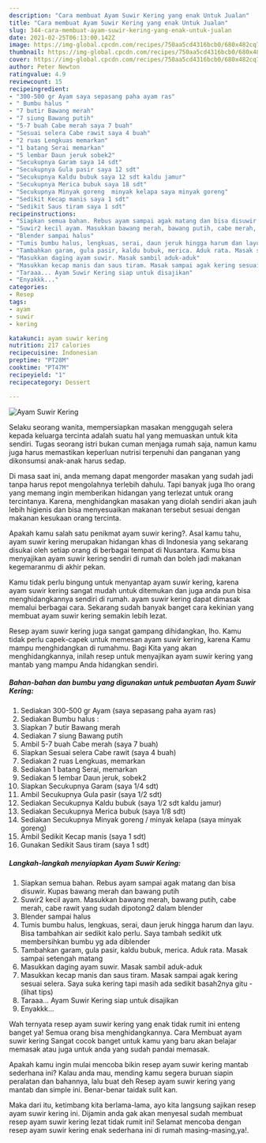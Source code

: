 ```yaml
---
description: "Cara membuat Ayam Suwir Kering yang enak Untuk Jualan"
title: "Cara membuat Ayam Suwir Kering yang enak Untuk Jualan"
slug: 344-cara-membuat-ayam-suwir-kering-yang-enak-untuk-jualan
date: 2021-02-25T06:13:00.142Z
image: https://img-global.cpcdn.com/recipes/750aa5cd4316bcb0/680x482cq70/ayam-suwir-kering-foto-resep-utama.jpg
thumbnail: https://img-global.cpcdn.com/recipes/750aa5cd4316bcb0/680x482cq70/ayam-suwir-kering-foto-resep-utama.jpg
cover: https://img-global.cpcdn.com/recipes/750aa5cd4316bcb0/680x482cq70/ayam-suwir-kering-foto-resep-utama.jpg
author: Peter Newton
ratingvalue: 4.9
reviewcount: 15
recipeingredient:
- "300-500 gr Ayam saya sepasang paha ayam ras"
- " Bumbu halus "
- "7 butir Bawang merah"
- "7 siung Bawang putih"
- "5-7 buah Cabe merah saya 7 buah"
- "Sesuai selera Cabe rawit saya 4 buah"
- "2 ruas Lengkuas memarkan"
- "1 batang Serai memarkan"
- "5 lembar Daun jeruk sobek2"
- "Secukupnya Garam saya 14 sdt"
- "Secukupnya Gula pasir saya 12 sdt"
- "Secukupnya Kaldu bubuk saya 12 sdt kaldu jamur"
- "Secukupnya Merica bubuk saya 18 sdt"
- "Secukupnya Minyak goreng  minyak kelapa saya minyak goreng"
- "Sedikit Kecap manis saya 1 sdt"
- "Sedikit Saus tiram saya 1 sdt"
recipeinstructions:
- "Siapkan semua bahan. Rebus ayam sampai agak matang dan bisa disuwir. Kupas bawang merah dan bawang putih"
- "Suwir2 kecil ayam. Masukkan bawang merah, bawang putih, cabe merah, cabe rawit yang sudah dipotong2 dalam blender"
- "Blender sampai halus"
- "Tumis bumbu halus, lengkuas, serai, daun jeruk hingga harum dan layu. Bisa tambahkan air sedikit kalo perlu. Saya tambah sedikit utk membersihkan bumbu yg ada diblender"
- "Tambahkan garam, gula pasir, kaldu bubuk, merica. Aduk rata. Masak sampai setengah matang"
- "Masukkan daging ayam suwir. Masak sambil aduk-aduk"
- "Masukkan kecap manis dan saus tiram. Masak sampai agak kering sesuai selera. Saya suka kering tapi masih ada sedikit basah2nya gitu           (lihat tips)"
- "Taraaa... Ayam Suwir Kering siap untuk disajikan"
- "Enyakkk..."
categories:
- Resep
tags:
- ayam
- suwir
- kering

katakunci: ayam suwir kering 
nutrition: 217 calories
recipecuisine: Indonesian
preptime: "PT28M"
cooktime: "PT47M"
recipeyield: "1"
recipecategory: Dessert

---
```



![Ayam Suwir Kering](https://img-global.cpcdn.com/recipes/750aa5cd4316bcb0/680x482cq70/ayam-suwir-kering-foto-resep-utama.jpg)

Selaku seorang wanita, mempersiapkan masakan menggugah selera kepada keluarga tercinta adalah suatu hal yang memuaskan untuk kita sendiri. Tugas seorang istri bukan cuman menjaga rumah saja, namun kamu juga harus memastikan keperluan nutrisi terpenuhi dan panganan yang dikonsumsi anak-anak harus sedap.

Di masa  saat ini, anda memang dapat mengorder masakan yang sudah jadi tanpa harus repot mengolahnya terlebih dahulu. Tapi banyak juga lho orang yang memang ingin memberikan hidangan yang terlezat untuk orang tercintanya. Karena, menghidangkan masakan yang diolah sendiri akan jauh lebih higienis dan bisa menyesuaikan makanan tersebut sesuai dengan makanan kesukaan orang tercinta. 



Apakah kamu salah satu penikmat ayam suwir kering?. Asal kamu tahu, ayam suwir kering merupakan hidangan khas di Indonesia yang sekarang disukai oleh setiap orang di berbagai tempat di Nusantara. Kamu bisa menyajikan ayam suwir kering sendiri di rumah dan boleh jadi makanan kegemaranmu di akhir pekan.

Kamu tidak perlu bingung untuk menyantap ayam suwir kering, karena ayam suwir kering sangat mudah untuk ditemukan dan juga anda pun bisa menghidangkannya sendiri di rumah. ayam suwir kering dapat dimasak memalui berbagai cara. Sekarang sudah banyak banget cara kekinian yang membuat ayam suwir kering semakin lebih lezat.

Resep ayam suwir kering juga sangat gampang dihidangkan, lho. Kamu tidak perlu capek-capek untuk memesan ayam suwir kering, karena Kamu mampu menghidangkan di rumahmu. Bagi Kita yang akan menghidangkannya, inilah resep untuk menyajikan ayam suwir kering yang mantab yang mampu Anda hidangkan sendiri.

<!--inarticleads1-->

##### Bahan-bahan dan bumbu yang digunakan untuk pembuatan Ayam Suwir Kering:

1. Sediakan 300-500 gr Ayam (saya sepasang paha ayam ras)
1. Sediakan  Bumbu halus :
1. Siapkan 7 butir Bawang merah
1. Sediakan 7 siung Bawang putih
1. Ambil 5-7 buah Cabe merah (saya 7 buah)
1. Siapkan Sesuai selera Cabe rawit (saya 4 buah)
1. Sediakan 2 ruas Lengkuas, memarkan
1. Sediakan 1 batang Serai, memarkan
1. Sediakan 5 lembar Daun jeruk, sobek2
1. Siapkan Secukupnya Garam (saya 1/4 sdt)
1. Ambil Secukupnya Gula pasir (saya 1/2 sdt)
1. Sediakan Secukupnya Kaldu bubuk (saya 1/2 sdt kaldu jamur)
1. Sediakan Secukupnya Merica bubuk (saya 1/8 sdt)
1. Sediakan Secukupnya Minyak goreng / minyak kelapa (saya minyak goreng)
1. Ambil Sedikit Kecap manis (saya 1 sdt)
1. Gunakan Sedikit Saus tiram (saya 1 sdt)




<!--inarticleads2-->

##### Langkah-langkah menyiapkan Ayam Suwir Kering:

1. Siapkan semua bahan. Rebus ayam sampai agak matang dan bisa disuwir. Kupas bawang merah dan bawang putih
1. Suwir2 kecil ayam. Masukkan bawang merah, bawang putih, cabe merah, cabe rawit yang sudah dipotong2 dalam blender
1. Blender sampai halus
1. Tumis bumbu halus, lengkuas, serai, daun jeruk hingga harum dan layu. Bisa tambahkan air sedikit kalo perlu. Saya tambah sedikit utk membersihkan bumbu yg ada diblender
1. Tambahkan garam, gula pasir, kaldu bubuk, merica. Aduk rata. Masak sampai setengah matang
1. Masukkan daging ayam suwir. Masak sambil aduk-aduk
1. Masukkan kecap manis dan saus tiram. Masak sampai agak kering sesuai selera. Saya suka kering tapi masih ada sedikit basah2nya gitu -           (lihat tips)
1. Taraaa... Ayam Suwir Kering siap untuk disajikan
1. Enyakkk...




Wah ternyata resep ayam suwir kering yang enak tidak rumit ini enteng banget ya! Semua orang bisa menghidangkannya. Cara Membuat ayam suwir kering Sangat cocok banget untuk kamu yang baru akan belajar memasak atau juga untuk anda yang sudah pandai memasak.

Apakah kamu ingin mulai mencoba bikin resep ayam suwir kering mantab sederhana ini? Kalau anda mau, mending kamu segera buruan siapin peralatan dan bahannya, lalu buat deh Resep ayam suwir kering yang mantab dan simple ini. Benar-benar taidak sulit kan. 

Maka dari itu, ketimbang kita berlama-lama, ayo kita langsung sajikan resep ayam suwir kering ini. Dijamin anda gak akan menyesal sudah membuat resep ayam suwir kering lezat tidak rumit ini! Selamat mencoba dengan resep ayam suwir kering enak sederhana ini di rumah masing-masing,ya!.

